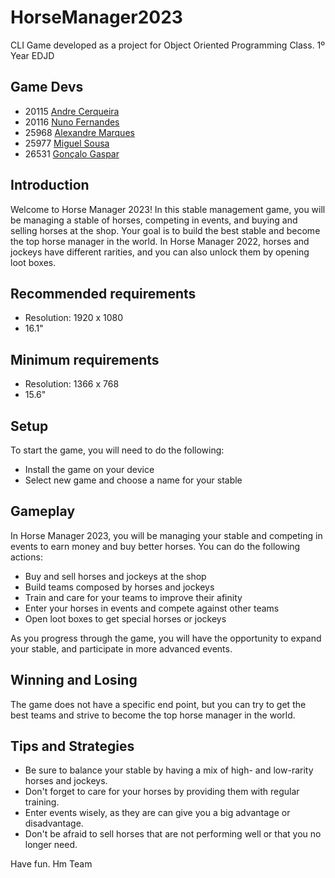 # HorseManager2023
CLI Game developed as a project for Object Oriented Programming Class. 1º Year EDJD

## Game Devs
- 20115 [Andre Cerqueira](https://github.com/AndreCerqueira)
- 20116 [Nuno Fernandes](https://github.com/NunoIsidoro)
- 25968 [Alexandre Marques](https://github.com/Alexmarques11)
- 25977 [Miguel Sousa](https://github.com/MiguelVS2004)
- 26531 [Gonçalo Gaspar](https://github.com/doutorGaspar)

## Introduction
Welcome to Horse Manager 2023! In this stable management game, you will be managing a stable of horses, competing in events, and buying and selling horses at the shop. Your goal is to build the best stable and become the top horse manager in the world. In Horse Manager 2022, horses and jockeys have different rarities, and you can also unlock them by opening loot boxes.

## Recommended requirements
- Resolution: 1920 x 1080
- 16.1"

## Minimum requirements
- Resolution: 1366 x 768
- 15.6"

## Setup
To start the game, you will need to do the following:

- Install the game on your device
- Select new game and choose a name for your stable

## Gameplay
In Horse Manager 2023, you will be managing your stable and competing in events to earn money and buy better horses. You can do the following actions:

- Buy and sell horses and jockeys at the shop
- Build teams composed by horses and jockeys
- Train and care for your teams to improve their afinity
- Enter your horses in events and compete against other teams
- Open loot boxes to get special horses or jockeys

As you progress through the game, you will have the opportunity to expand your stable, and participate in more advanced events.

## Winning and Losing
The game does not have a specific end point, but you can try to get the best teams and strive to become the top horse manager in the world.

## Tips and Strategies

- Be sure to balance your stable by having a mix of high- and low-rarity horses and jockeys.
- Don't forget to care for your horses by providing them with regular training.
- Enter events wisely, as they are can give you a big advantage or disadvantage.
- Don't be afraid to sell horses that are not performing well or that you no longer need.

Have fun.
Hm Team
